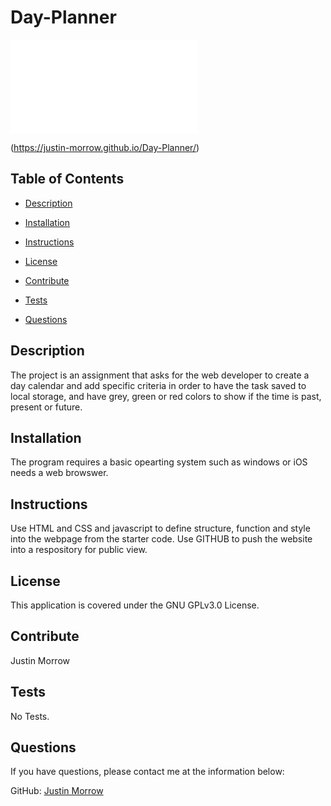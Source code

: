 # Day-Planner
![Thumbnail](/Day-Planner/assets/Daygenerator.pdf)
 
 (https://justin-morrow.github.io/Day-Planner/)

## Table of Contents

- [Description](#Description)

- [Installation](#Installation)

- [Instructions](#Instructions)

- [License](#License)

- [Contribute](#Contribute)

- [Tests](#Tests)

- [Questions](#Questions)

## Description

The project is an assignment that asks for the web developer to create a day calendar and add specific criteria in order to have the task saved to local storage, and have grey, green or red colors to show if the time is past, present or future.

## Installation

The program requires a basic opearting system such as windows or iOS needs a web browswer. 

## Instructions

Use HTML and CSS and javascript to define structure, function and style into the webpage from the starter code. Use GITHUB to push the website into a respository for public view.

## License

This application is covered under the GNU GPLv3.0 License.

## Contribute

Justin Morrow

## Tests

No Tests.

## Questions

If you have questions, please contact me at the information below:

GitHub: [Justin Morrow](https://github.com/Justin-Morrow)
